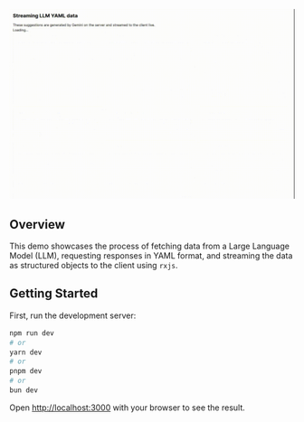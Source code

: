 ![demo-recording](https://github.com/lizozom/llm-response-streaming-with-yaml/blob/main/img/streaming-llm-yaml-data.gif?raw=true)

## Overview

This demo showcases the process of fetching data from a Large Language Model (LLM), requesting responses in YAML format, and streaming the data as structured objects to the client using `rxjs`.

## Getting Started

First, run the development server:

```bash
npm run dev
# or
yarn dev
# or
pnpm dev
# or
bun dev
```

Open [http://localhost:3000](http://localhost:3000) with your browser to see the result.
